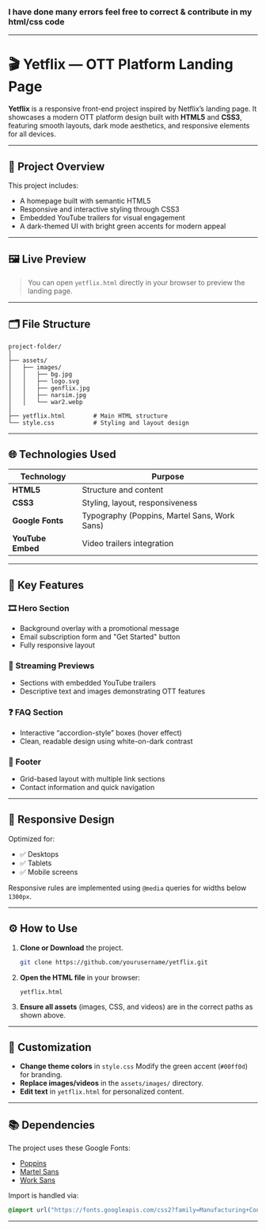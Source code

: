 ### I have done many errors feel free to correct & contribute in my html/css code 

---

# 🎬 Yetflix — OTT Platform Landing Page

**Yetflix** is a responsive front-end project inspired by Netflix’s landing page.
It showcases a modern OTT platform design built with **HTML5** and **CSS3**, featuring smooth layouts, dark mode aesthetics, and responsive elements for all devices.

---

## 🧩 Project Overview

This project includes:

* A homepage built with semantic HTML5
* Responsive and interactive styling through CSS3
* Embedded YouTube trailers for visual engagement
* A dark-themed UI with bright green accents for modern appeal

---

## 🖼️ Live Preview

> You can open `yetflix.html` directly in your browser to preview the landing page.

---

## 🗂️ File Structure

```
project-folder/
│
├── assets/
│   ├── images/
│   │   ├── bg.jpg
│   │   ├── logo.svg
│   │   ├── genflix.jpg
│   │   ├── narsim.jpg
│   │   └── war2.webp
│
├── yetflix.html        # Main HTML structure
└── style.css           # Styling and layout design
```

---

## 🌐 Technologies Used

| Technology        | Purpose                                      |
| ----------------- | -------------------------------------------- |
| **HTML5**         | Structure and content                        |
| **CSS3**          | Styling, layout, responsiveness              |
| **Google Fonts**  | Typography (Poppins, Martel Sans, Work Sans) |
| **YouTube Embed** | Video trailers integration                   |

---

## 🧱 Key Features

### 🎞️ Hero Section

* Background overlay with a promotional message
* Email subscription form and "Get Started" button
* Fully responsive layout

### 🎥 Streaming Previews

* Sections with embedded YouTube trailers
* Descriptive text and images demonstrating OTT features

### ❓ FAQ Section

* Interactive “accordion-style” boxes (hover effect)
* Clean, readable design using white-on-dark contrast

### 🦶 Footer

* Grid-based layout with multiple link sections
* Contact information and quick navigation

---

## 📱 Responsive Design

Optimized for:

* ✅ Desktops
* ✅ Tablets
* ✅ Mobile screens

Responsive rules are implemented using `@media` queries for widths below `1300px`.

---

## ⚙️ How to Use

1. **Clone or Download** the project.

   ```bash
   git clone https://github.com/yourusername/yetflix.git
   ```

2. **Open the HTML file** in your browser:

   ```
   yetflix.html
   ```

3. **Ensure all assets** (images, CSS, and videos) are in the correct paths as shown above.

---

## 🎨 Customization

* **Change theme colors** in `style.css`
  Modify the green accent (`#00ff0d`) for branding.
* **Replace images/videos** in the `assets/images/` directory.
* **Edit text** in `yetflix.html` for personalized content.

---

## 📚 Dependencies

The project uses these Google Fonts:

* [Poppins](https://fonts.google.com/specimen/Poppins)
* [Martel Sans](https://fonts.google.com/specimen/Martel+Sans)
* [Work Sans](https://fonts.google.com/specimen/Work+Sans)

Import is handled via:

```css
@import url("https://fonts.googleapis.com/css2?family=Manufacturing+Consent&family=Martel+Sans:wght@200;300;400;600;700;800;900&family=Poppins:wght@100..900&family=Work+Sans:wght@100..900&display=swap");
```

---
